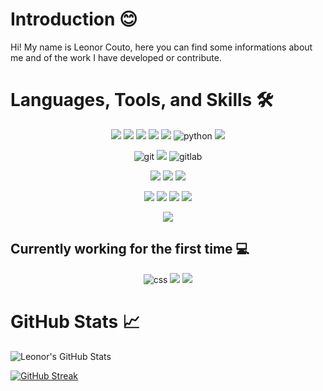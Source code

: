 # Introduction 😊

Hi! My name is Leonor Couto, here you can find some informations about me and of the work I have developed or contribute.
  
# Languages, Tools, and Skills 🛠

<div align="center">

<img src="https://img.shields.io/badge/C-00599C?style=for-the-badge&logo=c&logoColor=white" /> <img src="https://img.shields.io/badge/C%2B%2B-00599C?style=for-the-badge&logo=c%2B%2B&logoColor=white" /> <img src="https://img.shields.io/badge/c%23-%23239120.svg?style=for-the-badge&logo=csharp&logoColor=white" /> <img src="https://img.shields.io/badge/Python-14354C?style=for-the-badge&logo=python&logoColor=white" /> <img src="https://img.shields.io/badge/Java-ED8B00?style=for-the-badge&logo=openjdk&logoColor=white" /> <img src="https://img.shields.io/badge/python-3776AB?style=for-the-badge&logo=python&logoColor=white" alt="python" /> <img src="https://img.shields.io/badge/SQLite-07405E?style=for-the-badge&logo=sqlite&logoColor=white"/>

<img src="https://img.shields.io/badge/Git-F05032?style=for-the-badge&logo=git&logoColor=white" alt="git" /> <img src="https://img.shields.io/badge/GitHub-100000?style=for-the-badge&logo=github&logoColor=white" /> <img src="https://img.shields.io/badge/GitLab-330F63?style=for-the-badge&logo=gitlab&logoColor=white" alt="gitlab" />

<img src="https://img.shields.io/badge/Windows-0078D6?style=for-the-badge&logo=windows&logoColor=white" /> <img src="https://img.shields.io/badge/Linux-FCC624?style=for-the-badge&logo=linux&logoColor=black" /> <img src="https://img.shields.io/badge/Ubuntu-E95420?style=for-the-badge&logo=ubuntu&logoColor=white" />

<img src="https://img.shields.io/badge/Arduino_IDE-00979D?style=for-the-badge&logo=arduino&logoColor=white" /> <img src="https://img.shields.io/badge/CLion-000000?style=for-the-badge&logo=clion&logoColor=white" /> <img src="https://img.shields.io/badge/IntelliJ_IDEA-000000.svg?style=for-the-badge&logo=intellij-idea&logoColor=white" /> <img src="https://img.shields.io/badge/Visual_Studio_Code-0078D4?style=for-the-badge&logo=visual%20studio%20code&logoColor=white" />

<img src="https://img.shields.io/badge/Microsoft_Excel-217346?style=for-the-badge&logo=microsoft-excel&logoColor=white"/>

<div align="left">
  
## Currently working for the first time 💻
<div align="center">
<img src="https://img.shields.io/badge/css-1572B6?style=for-the-badge&logo=css3&logoColor=white" alt="css" /> <img src="https://img.shields.io/badge/HTML5-E34F26?style=for-the-badge&logo=html5&logoColor=white" /> <img src="https://img.shields.io/badge/Flutter-02569B?style=for-the-badge&logo=flutter&logoColor=white" />

<div align="left">

# GitHub Stats 📈

<img src="https://github-readme-stats.vercel.app/api?username=Leonor2004&theme=vue&show_icons=true&hide=stars&hide_border=true" alt="Leonor's GitHub Stats" vertical-align="middle"/>

[![GitHub Streak](https://github-readme-streak-stats.herokuapp.com/?user=Leonor2004&theme=vue&hide_border=true)](https://git.io/streak-stats)
